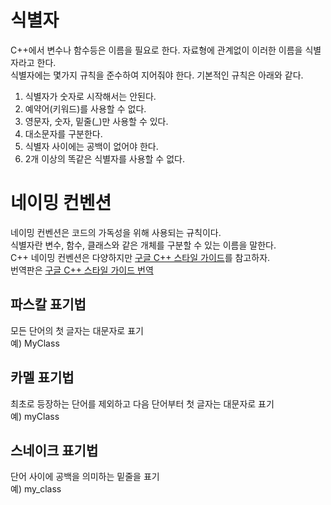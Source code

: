 # 식별자
C++에서 변수나 함수등은 이름을 필요로 한다. 자료형에 관계없이 이러한 이름을 식별자라고 한다.<br/>
식별자에는 몇가지 규칙을 준수하여 지어줘야 한다. 기본적인 규칙은 아래와 같다.<br/>
1. 식별자가 숫자로 시작해서는 안된다.
2. 예약어(키워드)를 사용할 수 없다.
3. 영문자, 숫자, 밑줄(_)만 사용할 수 있다.
4. 대소문자를 구분한다.
5. 식별자 사이에는 공백이 없어야 한다.
6. 2개 이상의 똑같은 식별자를 사용할 수 없다.

# 네이밍 컨벤션
네이밍 컨벤션은 코드의 가독성을 위해 사용되는 규칙이다.<br/>
식별자란 변수, 함수, 클래스와 같은 개체를 구분할 수 있는 이름을 말한다.<br/>
C++ 네이밍 컨벤션은 다양하지만 [구글 C++ 스타일 가이드](https://google.github.io/styleguide/cppguide.html)를 참고하자.<br/>
번역판은 [구글 C++ 스타일 가이드 번역](http://jongwook.kim/google-styleguide/trunk/cppguide.xml)
## 파스칼 표기법
모든 단어의 첫 글자는 대문자로 표기<br/>
예) MyClass
## 카멜 표기법
최초로 등장하는 단어를 제외하고 다음 단어부터 첫 글자는 대문자로 표기<br/>
예) myClass
## 스네이크 표기법
단어 사이에 공백을 의미하는 밑줄을 표기<br/>
예) my_class
